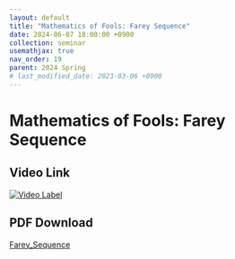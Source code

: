 ```yaml
---
layout: default
title: "Mathematics of Fools: Farey Sequence"
date: 2024-06-07 18:00:00 +0900
collection: seminar
usemathjax: true
nav_order: 19
parent: 2024 Spring
# last_modified_date: 2023-03-06 +0900
---
```

# Mathematics of Fools: Farey Sequence
<!-- ## <center> Abstract </center>
Francis Guthrie claimed in 1852 the four color problem. We
proof two essential lemmas and then solve six color problem. We expand
the proof of six color problem into five, four color problem. Kempe
published this proof in 1879. However the flaw was discovered in 1890
by Heawood. Although flawed, Kempe’s idea was used as one of a basic
tool. -->
## Video Link

[![Video Label](https://img.youtube.com/vi/_fYjjyr0DbY/hqdefault.jpg)](https://youtu.be/_fYjjyr0DbY)

## PDF Download

<a target='_blank' href='download/Farey_Sequence.pptx'>Farey_Sequence </a>